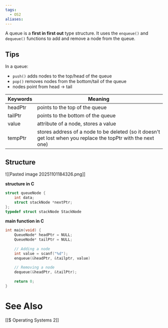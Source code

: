 ```yaml
---
tags:
  - OS2
aliases:
---
```

A queue is a **first in first out** type structure.
It uses the `enqueue()` and `dequeue()` functions to add and remove a node from the queue.

## Tips
In a queue:
- `push()` adds nodes to the top/head of the queue
- `pop()` removes nodes from the bottom/tail of the queue
- nodes point from head -> tail

| Keywords | Meaning                                                                                                       |
| -------- | ------------------------------------------------------------------------------------------------------------- |
| headPtr  | points to the top of the queue                                                                                |
| tailPtr  | points to the bottom of the queue                                                                             |
| value    | attribute of a node, stores a value                                                                           |
| tempPtr  | stores address of a node to be deleted (so it doesn't get lost when you replace the topPtr with the next one) |

## Structure
![[Pasted image 20251101184326.png]]

**structure in C**
```c showlinenumbers
struct queueNode {
	int data;
	struct stackNode *nextPtr;
};
typedef struct stackNode StackNode
```

**main function in C**
```c showlinenumbers
int main(void) {
	QueueNode* headPtr = NULL;
	QueueNode* tailPtr = NULL;
	
	// Adding a node
	int value = scanf("%d");
	enqueue(&headPtr, &tailptr, value)
	
	// Removing a node
	dequeue(&headPtr, &tailPtr);
	
	return 0;
}
```

# See Also
[[$ Operating Systems 2]]